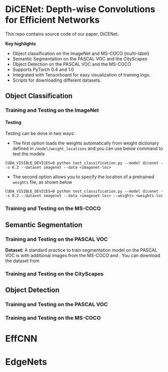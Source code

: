 # DiCENet: Depth-wise Convolutions for Efficient Networks

This repo contains source code of our paper, DiCENet.

**Key highlights**
 * Object classification on the ImageNet and MS-COCO (multi-label)
 * Semantic Segmentation on the PASCAL VOC and the CityScapes
 * Object Detection on the PASCAL VOC and the MS-COCO
 * Supports PyTorch 0.4 and 1.0
 * Integrated with Tensorboard for easy visualization of training logs. 
 * Scripts for downloading different datasets.
 
 
## Object Classification

### Training and Testing on the ImageNet


#### Testing
Testing can be done in two ways:
 * The first option loads the weights automatically from weight dictionary defined in `/model/weight_locations` and you can use below command to test the models

```
CUDA_VISIBLE_DEVICES=0 python test_classification.py --model dicenet --s 0.2 --dataset imagenet --data <imagenet-loc>
```
 * The second option allows you to specify the location of a pretrained `weights` file, as shown below
```
CUDA_VISIBLE_DEVICES=0 python test_classification.py --model dicenet --s 0.2 --dataset imagenet --data <imagenet-loc> --weights <weights-loc
```

### Training and Testing on the MS-COCO


## Semantic Segmentation

### Training and Testing on the PASCAL VOC

**Dataset:** A standard practice to train segmentation model on the PASCAL VOC is with additional images from the MS-COCO and .
You can download the dataset from


### Training and Testing on the CityScapes


## Object Detection

### Training and Testing on the PASCAL VOC

### Training and Testing on the MS-COCO
    

# EffCNN
# EdgeNets
